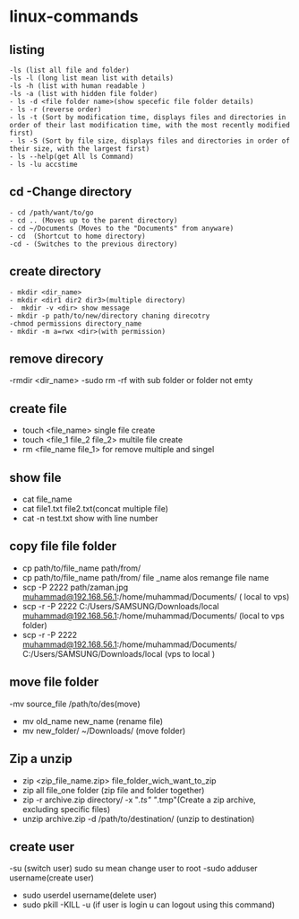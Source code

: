 # linux-commands
  ## listing
    -ls (list all file and folder)
    -ls -l (long list mean list with details)
    -ls -h (list with human readable )
    -ls -a (list with hidden file folder)
    - ls -d <file folder name>(show specefic file folder details)
    - ls -r (reverse order)
    - ls -t (Sort by modification time, displays files and directories in order of their last modification time, with the most recently modified first)
    - ls -S (Sort by file size, displays files and directories in order of their size, with the largest first)
    - ls --help(get All ls Command)
    - ls -lu accstime
 ## cd -Change directory
    - cd /path/want/to/go
    - cd .. (Moves up to the parent directory)
    - cd ~/Documents (Moves to the "Documents" from anyware)
    - cd  (Shortcut to home directory)
    -cd - (Switches to the previous directory)
## create directory
    - mkdir <dir_name>
    - mkdir <dir1 dir2 dir3>(multiple directory)
    -  mkdir -v <dir> show message
    - mkdir -p path/to/new/directory chaning direcotry
    -chmod permissions directory_name
    - mkdir -m a=rwx <dir>(with permission)
## remove direcory
  -rmdir <dir_name>
  -sudo rm -rf <directory/> with sub folder or folder not emty
## create  file 
   - touch <file_name> single file create
   - touch <file_1 file_2 file_2> multile file create
   - rm <file_name file_1> for remove multiple and singel
## show file 
  - cat file_name
  - cat file1.txt file2.txt(concat multiple file)
  - cat -n test.txt show with line number
## copy file file folder
  - cp path/to/file_name path/from/
  - cp path/to/file_name path/from/ file _name alos remange file name 
  - scp -P 2222 path/zaman.jpg muhammad@192.168.56.1:/home/muhammad/Documents/ ( local to vps)
  - scp -r -P 2222 C:/Users/SAMSUNG/Downloads/local muhammad@192.168.56.1:/home/muhammad/Documents/ (local to vps folder)
  - scp -r -P 2222 muhammad@192.168.56.1:/home/muhammad/Documents/ C:/Users/SAMSUNG/Downloads/local (vps to local )
## move file folder
  -mv source_file /path/to/des(move)
  - mv old_name new_name (rename file)
  - mv new_folder/ ~/Downloads/ (move folder)
## Zip a unzip
  - zip <zip_file_name.zip> file_folder_wich_want_to_zip
  - zip all file_one  folder (zip file and folder together)
  - zip -r archive.zip directory/ -x "*.ts" "*.tmp"(Create a zip archive, excluding specific files)
  - unzip archive.zip -d /path/to/destination/ (unzip to destination)
## create user 
  -su (switch user) sudo su  mean change user to root
  -sudo adduser username(create user)
  - sudo userdel username(delete user)
  - sudo pkill -KILL -u <username> (if user is login u can logout using this command)
